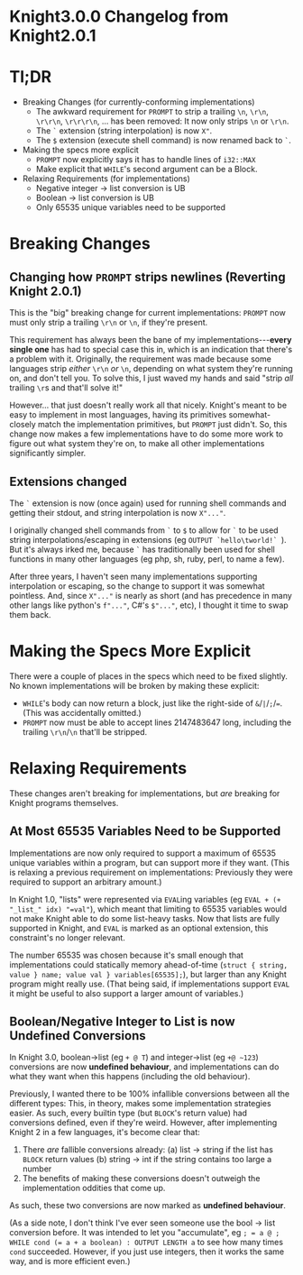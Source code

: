 # Knight3.0.0 Changelog from Knight2.0.1

# Tl;DR
- Breaking Changes (for currently-conforming implementations)
	- The awkward requirement for `PROMPT` to strip a trailing `\n`, `\r\n`, `\r\r\n`, `\r\r\r\n`, ... has been removed: It now only strips `\n` or `\r\n`.
	- The `` ` `` extension (string interpolation) is now `X"`.
	- The `$` extension (execute shell command) is now renamed back to `` ` ``.
- Making the specs more explicit
	- `PROMPT` now explicitly says it has to handle lines of `i32::MAX`
	- Make explicit that `WHILE`'s second argument can be a Block.
- Relaxing Requirements (for implementations)
	- Negative integer -> list conversion is UB
	- Boolean -> list conversion is UB
	- Only 65535 unique variables need to be supported


# Breaking Changes
## Changing how `PROMPT` strips newlines (Reverting Knight 2.0.1)
This is the "big" breaking change for current implementations: `PROMPT` now must only strip a trailing `\r\n` or `\n`, if they're present.

This requirement has always been the bane of my implementations---**every single one** has had to special case this in, which is an indication that there's a problem with it. Originally, the requirement was made because some languages strip _either_ `\r\n` _or_ `\n`, depending on what system they're running on, and don't tell you. To solve this, I just waved my hands and said "strip _all_ trailing `\r`s and that'll solve it!"

However... that just doesn't really work all that nicely. Knight's meant to be easy to implement in most languages, having its primitives somewhat-closely match the implementation primitives, but `PROMPT` just didn't. So, this change now makes a few implementations have to do some more work to figure out what system they're on, to make all other implementations significantly simpler.

## Extensions changed
The `` ` `` extension is now (once again) used for running shell commands and getting their stdout, and string interpolation is now `X"..."`.

I originally changed shell commands from `` ` `` to `$` to allow for `` ` `` to be used string interpolations/escaping in extensions (eg ``OUTPUT `hello\tworld!` ``). But it's always irked me, because `` ` `` has traditionally been used for shell functions in many other languages (eg php, sh, ruby, perl, to name a few).


After three years, I haven't seen many implementations supporting interpolation or escaping, so the change to support it was somewhat pointless. And, since `X"..."` is nearly as short (and has precedence in many other langs like python's `f"..."`, C#'s `$"..."`, etc), I thought it time to swap them back.

# Making the Specs More Explicit
There were a couple of places in the specs which need to be fixed slightly. No known implementations will be broken by making these explicit:
- `WHILE`'s body can now return a block, just like the right-side of `&`/`|`/`;`/`=`. (This was accidentally omitted.)
- `PROMPT` now must be able to accept lines 2147483647 long, including the trailing `\r\n`/`\n` that'll be stripped.

# Relaxing Requirements
These changes aren't breaking for implementations, but _are_ breaking for Knight programs themselves.

## At Most 65535 Variables Need to be Supported
Implementations are now only required to support a maximum of 65535 unique variables within a program, but can support more if they want. (This is relaxing a previous requirement on implementations: Previously they were required to support an arbitrary amount.)

In Knight 1.0, "lists" were represented via `EVAL`ing variables (eg `EVAL + (+ "_list_" idx) "=val"`), which meant that limiting to 65535 variables would not make Knight able to do some list-heavy tasks. Now that lists are fully supported in Knight, and `EVAL` is marked as an optional extension, this constraint's no longer relevant.

The number 65535 was chosen because it's small enough that implementations could statically memory ahead-of-time (`struct { string, value } name; value val } variables[65535];`), but larger than any Knight program might really use. (That being said, if implementations support `EVAL` it might be useful to also support a larger amount of variables.)

## Boolean/Negative Integer to List is now Undefined Conversions
In Knight 3.0, boolean->list (eg `+ @ T`) and integer->list (eg `+@ ~123`) conversions are now **undefined behaviour**, and implementations can do what they want when this happens (including the old behaviour).

Previously, I wanted there to be 100% infallible conversions between all the different types: This, in theory, makes some implementation strategies easier. As such, every builtin type (but `BLOCK`'s return value) had conversions defined, even if they're weird. However, after implementing Knight 2 in a few languages, it's become clear that:
1. There _are_ fallible conversions already: (a) list -> string if the list has `BLOCK` return values (b) string -> int if the string contains too large a number
2. The benefits of making these conversions doesn't outweigh the implementation oddities that come up.

As such, these two conversions are now marked as **undefined behaviour**.

(As a side note, I don't think I've ever seen someone use the bool -> list conversion before. It was intended to let you "accumulate", eg `; = a @ ; WHILE cond (= a + a boolean) : OUTPUT LENGTH a` to see how many times `cond` succeeded. However, if you just use integers, then it works the same way, and is more efficient even.)
